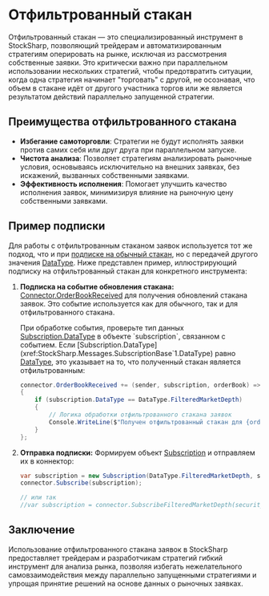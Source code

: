 # Отфильтрованный стакан

Отфильтрованный стакан — это специализированный инструмент в StockSharp, позволяющий трейдерам и автоматизированным стратегиям оперировать на рынке, исключая из рассмотрения собственные заявки. Это критически важно при параллельном использовании нескольких стратегий, чтобы предотвратить ситуации, когда одна стратегия начинает "торговать" с другой, не осознавая, что объем в стакане идёт от другого участника торгов или же является результатом действий параллельно запущенной стратегии.

## Преимущества отфильтрованного стакана

- **Избегание самоторговли**: Стратегии не будут исполнять заявки против самих себя или друг друга при параллельном запуске.
- **Чистота анализа**: Позволяет стратегиям анализировать рыночные условия, основываясь исключительно на внешних заявках, без искажений, вызванных собственными заявками.
- **Эффективность исполнения**: Помогает улучшить качество исполнения заявок, минимизируя влияние на рыночную цену собственными заявками.

## Пример подписки

Для работы с отфильтрованным стаканом заявок используется тот же подход, что и при [подписке на обычный стакан](subscriptions.md), но с передачей другого значения [DataType](xref:StockSharp.Messages.DataType). Ниже представлен пример, иллюстрирующий подписку на отфильтрованный стакан для конкретного инструмента:

1. **Подписка на событие обновления стакана:** [Connector.OrderBookReceived](xref:StockSharp.Algo.Connector.OrderBookReceived) для получения обновлений стакана заявок. Это событие используется как для обычного, так и для отфильтрованного стакана.

    При обработке события, проверьте тип данных [Subscription.DataType](xref:StockSharp.Messages.SubscriptionBase`1.DataType) в объекте `subscription`, связанном с событием. Если [Subscription.DataType](xref:StockSharp.Messages.SubscriptionBase`1.DataType) равно [DataType](xref:StockSharp.Messages.DataType.FilteredMarketDepth), это указывает на то, что полученный стакан является отфильтрованным:

    ```cs
    connector.OrderBookReceived += (sender, subscription, orderBook) =>
    {
        if (subscription.DataType == DataType.FilteredMarketDepth)
        {
            // Логика обработки отфильтрованного стакана заявок
            Console.WriteLine($"Получен отфильтрованный стакан для {orderBook.SecurityId}.");
        }
    };
    ```

2. **Отправка подписки:** Формируем объект [Subscription](xref:StockSharp.BusinessEntities.Subscription) и отправляем их в коннектор:

    ```cs
    var subscription = new Subscription(DataType.FilteredMarketDepth, security);
    connector.Subscribe(subscription);
    
    // или так
    //var subscription = connector.SubscribeFilteredMarketDepth(security);
    ```

## Заключение

Использование отфильтрованного стакана заявок в StockSharp предоставляет трейдерам и разработчикам стратегий гибкий инструмент для анализа рынка, позволяя избегать нежелательного самовзаимодействия между параллельно запущенными стратегиями и упрощая принятие решений на основе данных о рыночных заявках.